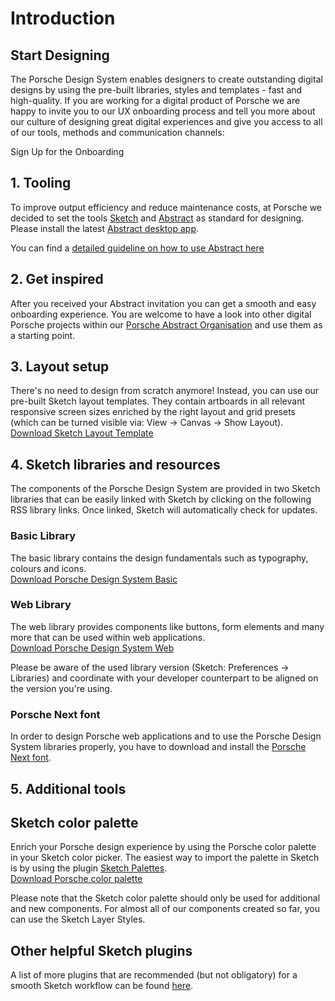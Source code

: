 # Introduction
## Start Designing

The Porsche Design System enables designers to create outstanding digital designs by using the pre-built libraries, styles and templates - fast and high-quality. If you are working for a digital product of Porsche we are happy to invite you to our UX onboarding process and tell you more about our culture of designing great digital experiences and give you access to all of our tools, methods and communication channels: 

<p-link target="_blank" variant="tertiary" href="https://ux.porsche.com/">Sign Up for the Onboarding</p-link>

## 1. Tooling
To improve output efficiency and reduce maintenance costs, at Porsche we decided to set the tools [Sketch](https://www.sketch.com/) and [Abstract](https://www.goabstract.com/) as standard for designing. Please install the latest [Abstract desktop app](https://app.goabstract.com/). 

You can find a [detailed guideline on how to use Abstract here](#/start-designing/design-workflow)

## 2. Get inspired 
After you received your Abstract invitation you can get a smooth and easy onboarding experience. You are welcome to have a look into other digital Porsche projects within our [Porsche Abstract Organisation](https://app.abstract.com/organizations/bc37bb03-3469-4b15-99a2-60dbec187bce/projects) and use them as a starting point.

## 3. Layout setup
There's no need to design from scratch anymore! Instead, you can use our pre-built Sketch layout templates. They contain artboards in all relevant responsive screen sizes enriched by the right layout and grid presets (which can be turned visible via: View → Canvas → Show Layout).  
[Download Sketch Layout Template](https://designsystem.porsche.com/sketch/porsche-design-system-layout-template.sketch)

## 4. Sketch libraries and resources
The components of the Porsche Design System are provided in two Sketch libraries that can be easily linked with Sketch by clicking on the following RSS library links. Once linked, Sketch will automatically check for updates. 

### Basic Library 
The basic library contains the design fundamentals such as typography, colours and icons.  
[Download Porsche Design System Basic](sketch://add-library?url=https%3A%2F%2Fdesignsystem.porsche.com%2Fporsche-design-system-basic.sketch.xml) 

### Web Library
The web library provides components like buttons, form elements and many more that can be used within web applications.  
[Download Porsche Design System Web](sketch://add-library?url=https%3A%2F%2Fdesignsystem.porsche.com%2Fporsche-design-system-web.sketch.xml)

Please be aware of the used library version (Sketch: Preferences → Libraries) and coordinate with your developer counterpart to be aligned on the version you're using.

### Porsche Next font
In order to design Porsche web applications and to use the Porsche Design System libraries properly, you have to download and install the [Porsche Next font](https://cdn.ui.porsche.com/porsche-design-system/font/v2/Porsche_Next_WebOTF_Lat-Gr-Cyr.zip).  

## 5. Additional tools

## Sketch color palette
Enrich your Porsche design experience by using the Porsche color palette in your Sketch color picker. The easiest way to import the palette in Sketch is by using the plugin [Sketch Palettes](https://github.com/andrewfiorillo/sketch-palettes).  
[Download Porsche color palette](https://designsystem.porsche.com/sketch/porsche-design-system-colors.sketchpalette)

Please note that the Sketch color palette should only be used for additional and new components. For almost all of our components created so far, you can use the Sketch Layer Styles.

## Other helpful Sketch plugins
A list of more plugins that are recommended (but not obligatory) for a smooth Sketch workflow can be found [here](#/start-designing/sketch-plugins).